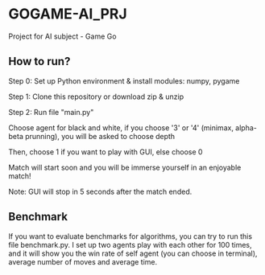 # GOGAME-AI_PRJ
Project for AI subject - Game Go

## How to run?
Step 0: Set up Python environment & install modules: numpy, pygame </p>
Step 1: Clone this repository or download zip & unzip </p>
Step 2: Run file "main.py" </p>
        Choose agent for black and white, if you choose '3' or '4' (minimax, alpha-beta prunning), you will be asked to choose depth </p>
        Then, choose 1 if you want to play with GUI, else choose 0 </p>
        Match will start soon and you will be immerse yourself in an enjoyable match! </p>
        Note: GUI will stop in 5 seconds after the match ended. </p>

## Benchmark
 If you want to evaluate benchmarks for algorithms, you can try to run this file benchmark.py. I set up two agents play with each other for 100 times, and it will show you the win rate of self agent (you can choose in terminal), average number of moves and average time.

        
   

